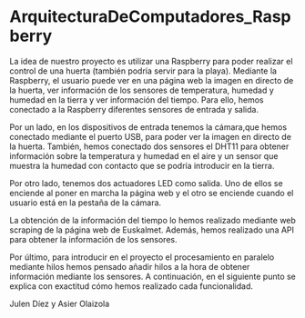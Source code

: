 # ArquitecturaDeComputadores_Raspberry

La idea de nuestro proyecto es utilizar una Raspberry para poder realizar el control de una huerta  (también podría servir para la playa). Mediante la Raspberry, el usuario puede ver en una página web la imagen en directo de la huerta, ver información de los sensores de temperatura, humedad y humedad en la tierra y ver información del tiempo. Para ello, hemos conectado a la Raspberry diferentes sensores de entrada y salida. 

Por un lado, en los dispositivos de entrada tenemos la cámara,que hemos conectado mediante el puerto USB, para  poder ver la imagen en directo de la huerta. También, hemos conectado dos sensores el DHT11 para obtener información sobre la temperatura y humedad en el aire y un sensor que muestra la humedad con contacto que se podría introducir en la tierra. 

Por otro lado, tenemos dos actuadores LED como salida. Uno de ellos se enciende al poner en marcha la página web y el otro se enciende cuando el usuario está en la pestaña de la cámara. 

La obtención de la información del tiempo lo hemos realizado mediante web scraping de la página web de Euskalmet.  Además, hemos realizado una API para obtener la información de los sensores. 

Por último, para introducir en el proyecto el procesamiento en paralelo mediante hilos hemos pensado añadir hilos a la hora de obtener información mediante los sensores. A continuación, en el siguiente punto se explica con exactitud cómo hemos realizado cada funcionalidad.  


Julen Díez y Asier Olaizola
